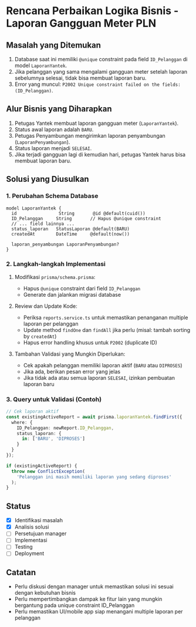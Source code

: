 # Rencana Perbaikan Logika Bisnis - Laporan Gangguan Meter PLN

## Masalah yang Ditemukan
1.  Database saat ini memiliki `@unique` constraint pada field `ID_Pelanggan` di model `LaporanYantek`.
2.  Jika pelanggan yang sama mengalami gangguan meter setelah laporan sebelumnya selesai, tidak bisa membuat laporan baru.
3.  Error yang muncul: `P2002 Unique constraint failed on the fields: (ID_Pelanggan)`.

## Alur Bisnis yang Diharapkan
1.  Petugas Yantek membuat laporan gangguan meter (`LaporanYantek`).
2.  Status awal laporan adalah `BARU`.
3.  Petugas Penyambungan mengirimkan laporan penyambungan (`LaporanPenyambungan`).
4.  Status laporan menjadi `SELESAI`.
5.  Jika terjadi gangguan lagi di kemudian hari, petugas Yantek harus bisa membuat laporan baru.

## Solusi yang Diusulkan

### 1. Perubahan Schema Database
```prisma
model LaporanYantek {
  id                String       @id @default(cuid())
  ID_Pelanggan     String       // Hapus @unique constraint
  // ... field lainnya ...
  status_laporan   StatusLaporan @default(BARU)
  createdAt        DateTime     @default(now())
  
  laporan_penyambungan LaporanPenyambungan?
}
```

### 2. Langkah-langkah Implementasi
1.  Modifikasi `prisma/schema.prisma`:
    - Hapus `@unique` constraint dari field `ID_Pelanggan`
    - Generate dan jalankan migrasi database

2.  Review dan Update Kode:
    - Periksa `reports.service.ts` untuk memastikan penanganan multiple laporan per pelanggan
    - Update method `findOne` dan `findAll` jika perlu (misal: tambah sorting by `createdAt`)
    - Hapus error handling khusus untuk `P2002` (duplicate ID)

3.  Tambahan Validasi yang Mungkin Diperlukan:
    - Cek apakah pelanggan memiliki laporan aktif (`BARU` atau `DIPROSES`)
    - Jika ada, berikan pesan error yang jelas
    - Jika tidak ada atau semua laporan `SELESAI`, izinkan pembuatan laporan baru

### 3. Query untuk Validasi (Contoh)
```typescript
// Cek laporan aktif
const existingActiveReport = await prisma.laporanYantek.findFirst({
  where: {
    ID_Pelanggan: newReport.ID_Pelanggan,
    status_laporan: {
      in: ['BARU', 'DIPROSES']
    }
  }
});

if (existingActiveReport) {
  throw new ConflictException(
    'Pelanggan ini masih memiliki laporan yang sedang diproses'
  );
}
```

## Status
- [x] Identifikasi masalah
- [x] Analisis solusi
- [ ] Persetujuan manager
- [ ] Implementasi
- [ ] Testing
- [ ] Deployment

## Catatan
* Perlu diskusi dengan manager untuk memastikan solusi ini sesuai dengan kebutuhan bisnis
* Perlu mempertimbangkan dampak ke fitur lain yang mungkin bergantung pada unique constraint ID_Pelanggan
* Perlu memastikan UI/mobile app siap menangani multiple laporan per pelanggan
